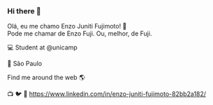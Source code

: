 ### Hi there 👋

Olá, eu me chamo Enzo Juniti Fujimoto! 👋
<br> Pode me chamar de Enzo Fuji. Ou, melhor, de Fuji.

💻 Student at @unicamp 


🏡 São Paulo 

Find me around the web 🌎

📺 
🐦 
💼 https://www.linkedin.com/in/enzo-juniti-fujimoto-82bb2a182/
